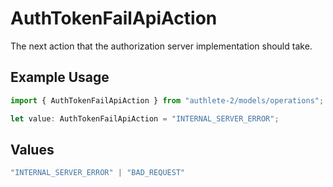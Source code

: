 # AuthTokenFailApiAction

The next action that the authorization server implementation should take.

## Example Usage

```typescript
import { AuthTokenFailApiAction } from "authlete-2/models/operations";

let value: AuthTokenFailApiAction = "INTERNAL_SERVER_ERROR";
```

## Values

```typescript
"INTERNAL_SERVER_ERROR" | "BAD_REQUEST"
```